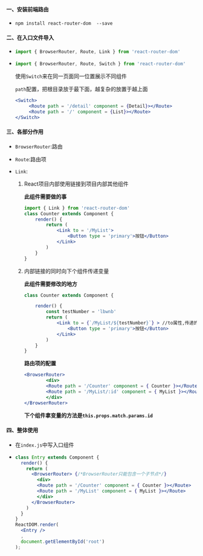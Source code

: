 #### 一、安装前端路由

* `npm install react-router-dom  --save `

#### 二、在入口文件导入

* ```jsx
  import { BrowserRouter, Route, Link } from 'react-router-dom'
  ```

* ```jsx
  import { BrowserRouter, Route, Switch } from 'react-router-dom'
  ```

  使用`Switch`来在同一页面同一位置展示不同组件

  `path`配置，把根目录放于最下面，越复杂的放置于越上面

  ```jsx
  <Switch>
       <Route path = '/detail' component = {Detail}></Route>
       <Route path = '/' component = {List}></Route>            
  </Switch>
  ```

  

#### 三、各部分作用

* `BrowserRouter`:路由

* `Route`:路由项

* `Link`:

  1. React项目内部使用链接到项目内部其他组件

     **此组件需要做的事**

     ```jsx
     import { Link } from 'react-router-dom'
     class Counter extends Component {
         render() {
             return (
                 <Link to = '/MyList'>
                     <Button type = 'primary'>按钮</Button>
                 </Link>
             )
         }
     }
     ```

  2. 内部链接的同时向下个组件传递变量

     **此组件需要修改的地方**

     ```jsx
     class Counter extends Component {
     
         render() {
             const testNumber = 'lbwnb'
             return (
                 <Link to = {`/MyList/${testNumber}`} >	//to属性,传递的是
                     <Button type = 'primary'>按钮</Button>
                 </Link>
             )
         }
     }
     ```

     **路由项的配置**

     ```jsx
     <BrowserRouter>
             <div>
             <Route path = '/Counter' component = { Counter }></Route>
             <Route path = '/MyList/:id' component = { MyList }></Route>//添加/:id
             </div>
     </BrowserRouter>
     ```

     **下个组件拿变量的方法是`this.props.match.params.id`**

#### 四、整体使用

* 在`index.js`中写入口组件

* ```jsx
  class Entry extends Component {
    render() {
      return (
        <BrowserRouter>	{/*BrowserRouter只能包含一个子节点*/}
          <div>
          <Route path = '/Counter' component = { Counter }></Route>
          <Route path = '/MyList' component = { MyList }></Route>
          </div>
        </BrowserRouter>
      )
    }
  }
  ReactDOM.render(
    <Entry />
    ,
    document.getElementById('root')
  );
  ```

  